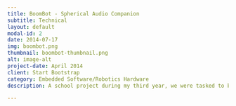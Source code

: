 ```yaml
---
title: BoomBot - Spherical Audio Companion
subtitle: Technical
layout: default
modal-id: 2
date: 2014-07-17
img: boombot.png
thumbnail: boombot-thumbnail.png
alt: image-alt
project-date: April 2014
client: Start Bootstrap
category: Embedded Software/Robotics Hardware
description: A school project during my third year, we were tasked to build a Spherical robot that performs a special function besides being able to move. Taking knowledge from previous projects and experiences, we employed design thinking skills to ideate and prototype our robot. We were also thought the “waterfall” method in project management, going through modified versions of System Requirements Review (SRR), System Design Review (SDR), and Preliminary Design Review (PDR). Through these steps, our team has created a spherical Bluetooth speaker that has the ability to follow you, through the Pixycam technology.

---
```

